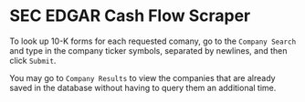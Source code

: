 # SEC EDGAR Cash Flow Scraper
 
To look up 10-K forms for each requested comany, go to the `Company Search` and type in the company ticker symbols, separated by newlines, and then click `Submit`.

You may go to `Company Results` to view the companies that are already saved in the database without having to query them an additional time.
